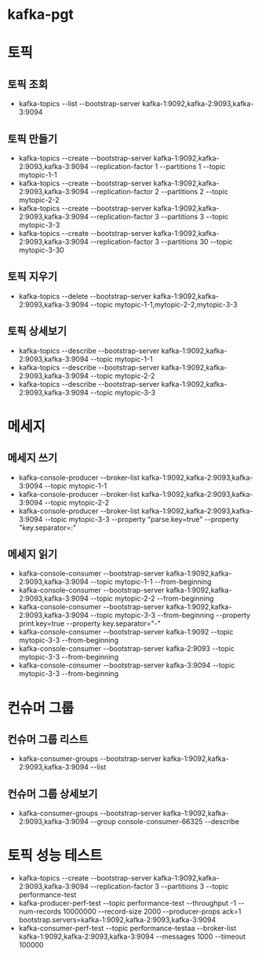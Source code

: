 # kafka-pgt

# 토픽
## 토픽 조회
- kafka-topics --list --bootstrap-server kafka-1:9092,kafka-2:9093,kafka-3:9094

## 토픽 만들기
- kafka-topics --create --bootstrap-server kafka-1:9092,kafka-2:9093,kafka-3:9094 --replication-factor 1 --partitions 1 --topic mytopic-1-1
- kafka-topics --create --bootstrap-server kafka-1:9092,kafka-2:9093,kafka-3:9094 --replication-factor 2 --partitions 2 --topic mytopic-2-2
- kafka-topics --create --bootstrap-server kafka-1:9092,kafka-2:9093,kafka-3:9094 --replication-factor 3 --partitions 3 --topic mytopic-3-3
- kafka-topics --create --bootstrap-server kafka-1:9092,kafka-2:9093,kafka-3:9094 --replication-factor 3 --partitions 30 --topic mytopic-3-30

## 토픽 지우기
- kafka-topics --delete --bootstrap-server kafka-1:9092,kafka-2:9093,kafka-3:9094 --topic mytopic-1-1,mytopic-2-2,mytopic-3-3

## 토픽 상세보기
- kafka-topics --describe --bootstrap-server kafka-1:9092,kafka-2:9093,kafka-3:9094 --topic mytopic-1-1
- kafka-topics --describe --bootstrap-server kafka-1:9092,kafka-2:9093,kafka-3:9094 --topic mytopic-2-2
- kafka-topics --describe --bootstrap-server kafka-1:9092,kafka-2:9093,kafka-3:9094 --topic mytopic-3-3



# 메세지

## 메세지 쓰기
- kafka-console-producer --broker-list kafka-1:9092,kafka-2:9093,kafka-3:9094 --topic mytopic-1-1
- kafka-console-producer --broker-list kafka-1:9092,kafka-2:9093,kafka-3:9094 --topic mytopic-2-2
- kafka-console-producer --broker-list kafka-1:9092,kafka-2:9093,kafka-3:9094 --topic mytopic-3-3 --property "parse.key=true" --property "key.separator=:"


## 메세지 읽기
- kafka-console-consumer --bootstrap-server kafka-1:9092,kafka-2:9093,kafka-3:9094 --topic mytopic-1-1 --from-beginning
- kafka-console-consumer --bootstrap-server kafka-1:9092,kafka-2:9093,kafka-3:9094 --topic mytopic-2-2 --from-beginning
- kafka-console-consumer --bootstrap-server kafka-1:9092,kafka-2:9093,kafka-3:9094 --topic mytopic-3-3 --from-beginning --property print.key=true --property key.separator="-"
- kafka-console-consumer --bootstrap-server kafka-1:9092 --topic mytopic-3-3 --from-beginning
- kafka-console-consumer --bootstrap-server kafka-2:9093 --topic mytopic-3-3 --from-beginning
- kafka-console-consumer --bootstrap-server kafka-3:9094 --topic mytopic-3-3 --from-beginning


# 컨슈머 그룹

## 컨슈머 그룹 리스트
- kafka-consumer-groups --bootstrap-server kafka-1:9092,kafka-2:9093,kafka-3:9094 --list


## 컨슈머 그룹 상세보기
- kafka-consumer-groups --bootstrap-server kafka-1:9092,kafka-2:9093,kafka-3:9094 --group console-consumer-66325 --describe


# 토픽 성능 테스트
- kafka-topics --create --bootstrap-server kafka-1:9092,kafka-2:9093,kafka-3:9094 --replication-factor 3 --partitions 3 --topic performance-test
- kafka-producer-perf-test --topic performance-test --throughput -1 --num-records 10000000 --record-size 2000 --producer-props ack=1 bootstrap.servers=kafka-1:9092,kafka-2:9093,kafka-3:9094
- kafka-consumer-perf-test --topic performance-testaa --broker-list kafka-1:9092,kafka-2:9093,kafka-3:9094 --messages 1000 --timeout 100000